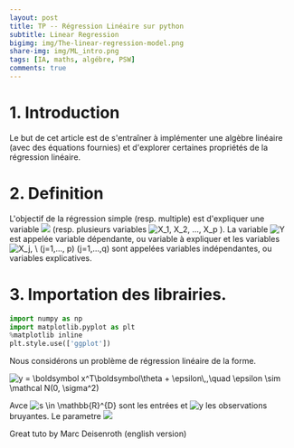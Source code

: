 ```yaml
---
layout: post
title: TP -- Régression Linéaire sur python
subtitle: Linear Regression  
bigimg: img/The-linear-regression-model.png
share-img: img/ML_intro.png
tags: [IA, maths, algébre, PSW]
comments: true
---
```


# 1. Introduction 

Le but de cet article est de s'entraîner à implémenter une algèbre linéaire (avec des équations fournies) et d'explorer certaines propriétés de la régression linéaire.

# 2. Definition

L'objectif de la régression simple (resp. multiple) est d'expliquer une variable  <img src="https://latex.codecogs.com/svg.latex?\Large&space; Y \ à  l'aide  d'une  variable  \ X " tittle= " Y \ à  l'aide  d'une  variable  \ X " /> (resp. plusieurs variables <img src="https://latex.codecogs.com/svg.latex?\Large&space; X_1,  X_2, ..., X_p " title= "X_1,  X_2, ..., X_p  " /> ). 
La variable <img src="https://latex.codecogs.com/svg.latex?\Large&space; Y  " title="Y  " /> est appelée variable dépendante, ou variable à expliquer et les
variables <img src="https://latex.codecogs.com/svg.latex?\Large&space; X_j, \ (j=1,..., p)  " title="X_j, \ (j=1,..., p) " /> (j=1,...,q) sont appelées variables indépendantes, ou variables explicatives.

# 3. Importation des librairies. 

```python
import numpy as np
import matplotlib.pyplot as plt
%matplotlib inline
plt.style.use(['ggplot'])
```
Nous considérons un problème de régression linéaire de la forme. 

<img src="https://latex.codecogs.com/svg.latex?\Large&space; y = \boldsymbol x^T\boldsymbol\theta + \epsilon\,,\quad \epsilon \sim \mathcal N(0, \sigma^2)  " title=" y = \boldsymbol x^T\boldsymbol\theta + \epsilon\,,\quad \epsilon \sim \mathcal N(0, \sigma^2)  " />

Avce <img src="https://latex.codecogs.com/svg.latex?\Large&space; x \in \mathbb{R}^{D}  " title=" s \in \mathbb{R}^{D} " /> sont les entrées et <img src="https://latex.codecogs.com/svg.latex?\Large&space; y  " title=" y  " /> les observations bruyantes. Le parametre <img src="https://latex.codecogs.com/svg.latex?\Large&space; \theta \in \mathbb{R}^{D}  " title=" " />





Great tuto by Marc Deisenroth (english version)
